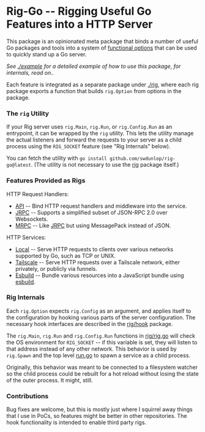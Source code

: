 # Rig-Go -- Rigging Useful Go Features into a HTTP Server

This package is an opinionated meta package that binds a number of useful Go packages and tools into a system of [functional options](https://dave.cheney.net/2014/10/17/functional-options-for-friendly-apis) that can be used to quickly stand up a Go server.

*See [./example](./example) for a detailed example of how to use this package, for internals, read on..*

Each feature is integrated as a separate package under [./rig](./rig), where each rig package exports a function that builds `rig.Option` from options in the package.

### The `rig` Utility

If your Rig server uses `rig.Main`, `rig.Run`, or `rig.Config.Run` as an entrypoint, it can be wrapped by the `rig` utility.  This lets the utility manage the actual listeners and forward the requests to your server as a child process using the `RIG_SOCKET` feature (see "Rig Internals" below).

You can fetch the utility with `go install github.com/swdunlop/rig-go@latest`.  (The utility is not necessary to use the [rig](./rig) package itself.)

### Features Provided as Rigs

HTTP Request Handlers:

- [API](./rig/api) -- Bind HTTP request handlers and middleware into the service.
- [JRPC](./rig/jrpc) -- Supports a simplified subset of JSON-RPC 2.0 over Websockets.
- [MRPC](./rig/mrpc) -- Like [JRPC](./rig/jrpc) but using MessagePack instead of JSON.

HTTP Services:

- [Local](./rig/local) -- Serve HTTP requests to clients over various networks supported by Go, such as TCP or UNIX.
- [Tailscale](./rig/tailscale) -- Serve HTTP requests over a Tailscale network, either privately, or publicly via funnels.
- [Esbuild](./rig/estbuild) -- Bundle various resources into a JavaScript bundle using [esbuild](https://esbuild.github.io).

### Rig Internals

Each `rig.Option` expects `rig.Config` as an argument, and applies itself to the configuration by hooking various parts of the server configuration.  The necessary hook interfaces are described in the [rig/hook](./rig/hook) package.

The `rig.Main`, `rig.Run` and `rig.Config.Run` functions in [rig/rig.go](rig/rig.go) will check the OS environment for `RIG_SOCKET` -- if this variable is set, they will listen to that address instead of any other network.  This behavior is used by `rig.Spawn` and the top level [run.go](./run.go) to spawn a service as a child process.

Originally, this behavior was meant to be connected to a filesystem watcher so the child process could be rebuilt for a hot reload without losing the state of the outer process.  It might, still.

### Contributions

Bug fixes are welcome, but this is mostly just where I squirrel away things that I use in PoCs, so features might be better in other repositories.  The hook functionality is intended to enable third party rigs.
